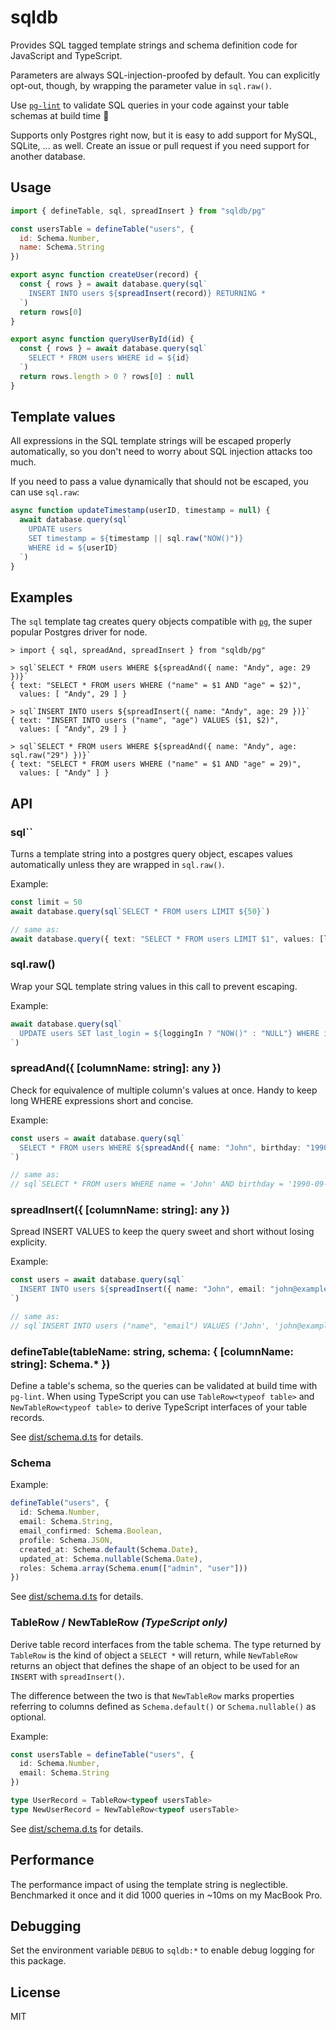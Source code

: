 # sqldb

Provides SQL tagged template strings and schema definition code for JavaScript and TypeScript.

Parameters are always SQL-injection-proofed by default. You can explicitly opt-out, though, by wrapping the parameter value in `sql.raw()`.

Use [`pg-lint`](https://github.com/andywer/pg-lint) to validate SQL queries in your code against your table schemas at build time 🚀

Supports only Postgres right now, but it is easy to add support for MySQL, SQLite, ... as well. Create an issue or pull request if you need support for another database.

## Usage

```js
import { defineTable, sql, spreadInsert } from "sqldb/pg"

const usersTable = defineTable("users", {
  id: Schema.Number,
  name: Schema.String
})

export async function createUser(record) {
  const { rows } = await database.query(sql`
    INSERT INTO users ${spreadInsert(record)} RETURNING *
  `)
  return rows[0]
}

export async function queryUserById(id) {
  const { rows } = await database.query(sql`
    SELECT * FROM users WHERE id = ${id}
  `)
  return rows.length > 0 ? rows[0] : null
}
```

## Template values

All expressions in the SQL template strings will be escaped properly automatically, so you don't need to worry about SQL injection attacks too much.

If you need to pass a value dynamically that should not be escaped, you can use `sql.raw`:

```js
async function updateTimestamp(userID, timestamp = null) {
  await database.query(sql`
    UPDATE users
    SET timestamp = ${timestamp || sql.raw("NOW()")}
    WHERE id = ${userID}
  `)
}
```

## Examples

The `sql` template tag creates query objects compatible with [`pg`](https://node-postgres.com), the super popular Postgres driver for node.

```
> import { sql, spreadAnd, spreadInsert } from "sqldb/pg"

> sql`SELECT * FROM users WHERE ${spreadAnd({ name: "Andy", age: 29 })}`
{ text: "SELECT * FROM users WHERE ("name" = $1 AND "age" = $2)",
  values: [ "Andy", 29 ] }

> sql`INSERT INTO users ${spreadInsert({ name: "Andy", age: 29 })}`
{ text: "INSERT INTO users ("name", "age") VALUES ($1, $2)",
  values: [ "Andy", 29 ] }

> sql`SELECT * FROM users WHERE ${spreadAnd({ name: "Andy", age: sql.raw("29") })}`
{ text: "SELECT * FROM users WHERE ("name" = $1 AND "age" = 29)",
  values: [ "Andy" ] }
```

## API

### sql\`\`

Turns a template string into a postgres query object, escapes values automatically unless they are wrapped in `sql.raw()`.

Example:

```ts
const limit = 50
await database.query(sql`SELECT * FROM users LIMIT ${50}`)

// same as:
await database.query({ text: "SELECT * FROM users LIMIT $1", values: [limit])
```

### sql.raw()

Wrap your SQL template string values in this call to prevent escaping.

Example:

```ts
await database.query(sql`
  UPDATE users SET last_login = ${loggingIn ? "NOW()" : "NULL"} WHERE id = ${userID}
`)
```

### spreadAnd({ [columnName: string]: any })

Check for equivalence of multiple column's values at once. Handy to keep long WHERE expressions short and concise.

Example:

```ts
const users = await database.query(sql`
  SELECT * FROM users WHERE ${spreadAnd({ name: "John", birthday: "1990-09-10" })}
`)

// same as:
// sql`SELECT * FROM users WHERE name = 'John' AND birthday = '1990-09-10'`
```

### spreadInsert({ [columnName: string]: any })

Spread INSERT VALUES to keep the query sweet and short without losing explicity.

Example:

```ts
const users = await database.query(sql`
  INSERT INTO users ${spreadInsert({ name: "John", email: "john@example.com" })}
`)

// same as:
// sql`INSERT INTO users ("name", "email") VALUES ('John', 'john@example.com')`
```

### defineTable(tableName: string, schema: { [columnName: string]: Schema.\* })

Define a table's schema, so the queries can be validated at build time with `pg-lint`. When using TypeScript you can use `TableRow<typeof table>` and `NewTableRow<typeof table>` to derive TypeScript interfaces of your table records.

See [dist/schema.d.ts](./dist/schema.d.ts) for details.

### Schema

Example:

```ts
defineTable("users", {
  id: Schema.Number,
  email: Schema.String,
  email_confirmed: Schema.Boolean,
  profile: Schema.JSON,
  created_at: Schema.default(Schema.Date),
  updated_at: Schema.nullable(Schema.Date),
  roles: Schema.array(Schema.enum(["admin", "user"]))
})
```

See [dist/schema.d.ts](./dist/schema.d.ts) for details.

### TableRow<type> / NewTableRow<type> _(TypeScript only)_

Derive table record interfaces from the table schema. The type returned by `TableRow` is the kind of object a `SELECT *` will return, while `NewTableRow` returns an object that defines the shape of an object to be used for an `INSERT` with `spreadInsert()`.

The difference between the two is that `NewTableRow` marks properties referring to columns defined as `Schema.default()` or `Schema.nullable()` as optional.

Example:

```ts
const usersTable = defineTable("users", {
  id: Schema.Number,
  email: Schema.String
})

type UserRecord = TableRow<typeof usersTable>
type NewUserRecord = NewTableRow<typeof usersTable>
```

See [dist/schema.d.ts](./dist/schema.d.ts) for details.

## Performance

The performance impact of using the template string is neglectible. Benchmarked it once and it did 1000 queries in ~10ms on my MacBook Pro.

## Debugging

Set the environment variable `DEBUG` to `sqldb:*` to enable debug logging for this package.

## License

MIT
